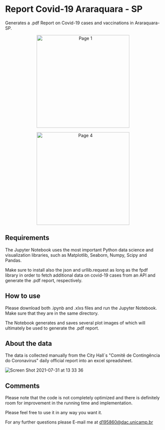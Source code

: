 # Report Covid-19 Araraquara - SP
Generates a .pdf Report on Covid-19 cases and vaccinations in Araraquara-SP.

<p align="center">
  <img src="https://user-images.githubusercontent.com/65920703/127745697-b2e883fa-7dfe-4282-89d6-bd5b86f8acea.jpg" alt="Page 1" width="300">
</p>

<p align="center">
  <img src="https://user-images.githubusercontent.com/65920703/127745773-92b06572-c3bd-4a3d-8557-c50e199de9b6.jpg" alt="Page 4" width="300">
</p>

## Requirements
The Jupyter Notebook uses the most important Python data science and visualization libraries, such as Matplotlib, Seaborn, Numpy, Scipy and Pandas. 

Make sure to install also the json and urllib.request as long as the fpdf library in order to fetch additional data on covid-19 cases from an API and generate the .pdf report, respectively.

## How to use
Please download both .ipynb and .xlxs files and run the Jupyter Notebook. Make sure that they are in the same directory. 

The Notebook generates and saves several plot images of which will ultimately be used to generate the .pdf report.

## About the data
The data is collected manually from the City Hall´s "Comitê de Contingência do Coronavirus" daily official report into an excel spreadsheet.

![Screen Shot 2021-07-31 at 13 33 36](https://user-images.githubusercontent.com/65920703/127746420-bd0d2c4d-a6af-4cc3-a711-e4fa1edab2b6.png)


## Comments

Please note that the code is not completely optimized and there is definitely room for improvement in the running time and implementation.

Please feel free to use it in any way you want it. 

For any further questions please E-mail me at d195860@dac.unicamp.br

